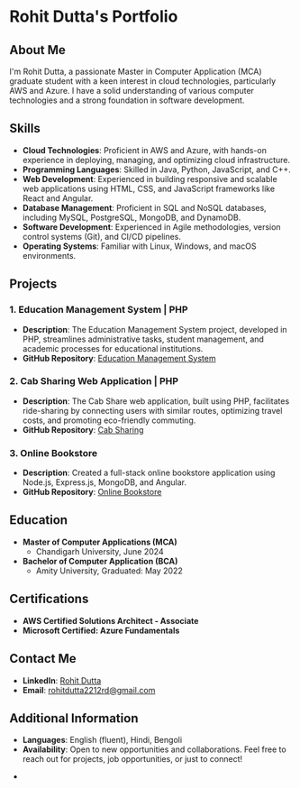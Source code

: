 # Rohit Dutta's Portfolio

## About Me

I'm Rohit Dutta, a passionate Master in Computer Application (MCA) graduate student with a keen interest in cloud technologies, particularly AWS and Azure. I have a solid understanding of various computer technologies and a strong foundation in software development.

## Skills

- **Cloud Technologies**: Proficient in AWS and Azure, with hands-on experience in deploying, managing, and optimizing cloud infrastructure.
- **Programming Languages**: Skilled in Java, Python, JavaScript, and C++.
- **Web Development**: Experienced in building responsive and scalable web applications using HTML, CSS, and JavaScript frameworks like React and Angular.
- **Database Management**: Proficient in SQL and NoSQL databases, including MySQL, PostgreSQL, MongoDB, and DynamoDB.
- **Software Development**: Experienced in Agile methodologies, version control systems (Git), and CI/CD pipelines.
- **Operating Systems**: Familiar with Linux, Windows, and macOS environments.

## Projects

### 1. Education Management System | PHP
- **Description**: The Education Management System project, developed in PHP, streamlines administrative tasks, student management, and academic processes for educational institutions.
- **GitHub Repository**: [Education Management System](https://github.com/RoHiT-devloper/education_management_system.git)

### 2. Cab Sharing Web Application | PHP
- **Description**: The Cab Share web application, built using PHP, facilitates ride-sharing by connecting users with similar routes, optimizing travel costs, and promoting eco-friendly commuting.
- **GitHub Repository**: [Cab Sharing](https://github.com/RoHiT-devloper/Cab_Booking_System_Backend.git)

### 3. Online Bookstore
- **Description**: Created a full-stack online bookstore application using Node.js, Express.js, MongoDB, and Angular.
- **GitHub Repository**: [Online Bookstore](https://github.com/johndoe/online-bookstore)

## Education

- **Master of Computer Applications (MCA)**
  - Chandigarh University, June 2024
- **Bachelor of Computer Application (BCA)**
  - Amity University, Graduated: May 2022

## Certifications

- **AWS Certified Solutions Architect - Associate**
- **Microsoft Certified: Azure Fundamentals**

## Contact Me

- **LinkedIn**: [Rohit Dutta](https://www.linkedin.com/in/m-rohit-dutta)
- **Email**: rohitdutta2212rd@gmail.com

## Additional Information

- **Languages**: English (fluent), Hindi, Bengoli
- **Availability**: Open to new opportunities and collaborations. Feel free to reach out for projects, job opportunities, or just to connect!
*
